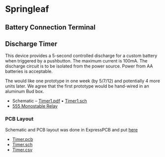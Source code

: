 # Springleaf
## Battery Connection Terminal

## Discharge Timer

This device provides a 5-second controlled discharge for a custom battery
when triggered by a pushbutton.  The maximum current is 100mA.  The discharge
circuit is to be isolated from the power source.  Power from AA batteries is acceptable.

The would like one prototype in one week (by 5/7/12) and potentially 4 more units later.
We agree that the first prototype would be hand-wired in an aluminum Bud box.

 * Schematic &ndash; [Timer1.pdf](http://ohm.bu.edu/~hazen/Springleaf/Timer1.sch) &bull;  [Timer1.sch](http://ohm.bu.edu/~hazen/Springleaf/Timer1.sch)
 * [555 Monostable Relay](http://www.bowdenshobbycircuits.info/page9.htm#555mono.gif)

### PCB Layout

Schematic and PCB layout was done in ExpressPCB and put [here](http://edf.bu.edu/~cwoodall/Springleaf/)

 * [Timer.pcb](http://ohm.bu.edu/~cwoodall/Springleaf/Timer/Timer.pcb)
 * [Timer.sch](http://ohm.bu.edu/~cwoodall/Springleaf/Timer/Timer.sch)
 * [Timer.csv](http://ohm.bu.edu/~cwoodall/Springleaf/Timer/Timer_bom.csv)

